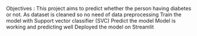 Objectives : This project aims to predict whether the person having diabetes or not.
As dataset is cleaned so no need of data preprocessing
Train the model with Support vector classifier (SVC)
Predict the model
Model is working and predicting well 
Deployed the model on Streamlit
